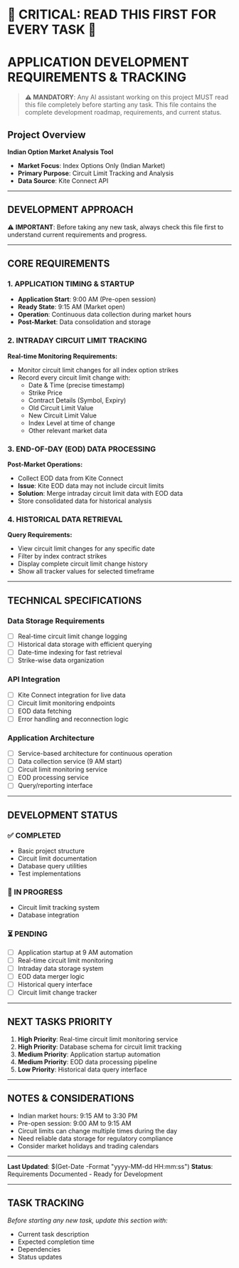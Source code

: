 # 🚨 CRITICAL: READ THIS FIRST FOR EVERY TASK 🚨
# APPLICATION DEVELOPMENT REQUIREMENTS & TRACKING

> **⚠️ MANDATORY**: Any AI assistant working on this project MUST read this file completely before starting any task.
> This file contains the complete development roadmap, requirements, and current status.

## Project Overview
**Indian Option Market Analysis Tool**
- **Market Focus**: Index Options Only (Indian Market)
- **Primary Purpose**: Circuit Limit Tracking and Analysis
- **Data Source**: Kite Connect API

---

## DEVELOPMENT APPROACH
⚠️ **IMPORTANT**: Before taking any new task, always check this file first to understand current requirements and progress.

---

## CORE REQUIREMENTS

### 1. APPLICATION TIMING & STARTUP
- **Application Start**: 9:00 AM (Pre-open session)
- **Ready State**: 9:15 AM (Market open)
- **Operation**: Continuous data collection during market hours
- **Post-Market**: Data consolidation and storage

### 2. INTRADAY CIRCUIT LIMIT TRACKING
**Real-time Monitoring Requirements:**
- Monitor circuit limit changes for all index option strikes
- Record every circuit limit change with:
  - Date & Time (precise timestamp)
  - Strike Price
  - Contract Details (Symbol, Expiry)
  - Old Circuit Limit Value
  - New Circuit Limit Value
  - Index Level at time of change
  - Other relevant market data

### 3. END-OF-DAY (EOD) DATA PROCESSING
**Post-Market Operations:**
- Collect EOD data from Kite Connect
- **Issue**: Kite EOD data may not include circuit limits
- **Solution**: Merge intraday circuit limit data with EOD data
- Store consolidated data for historical analysis

### 4. HISTORICAL DATA RETRIEVAL
**Query Requirements:**
- View circuit limit changes for any specific date
- Filter by index contract strikes
- Display complete circuit limit change history
- Show all tracker values for selected timeframe

---

## TECHNICAL SPECIFICATIONS

### Data Storage Requirements
- [ ] Real-time circuit limit change logging
- [ ] Historical data storage with efficient querying
- [ ] Date-time indexing for fast retrieval
- [ ] Strike-wise data organization

### API Integration
- [ ] Kite Connect integration for live data
- [ ] Circuit limit monitoring endpoints
- [ ] EOD data fetching
- [ ] Error handling and reconnection logic

### Application Architecture
- [ ] Service-based architecture for continuous operation
- [ ] Data collection service (9 AM start)
- [ ] Circuit limit monitoring service
- [ ] EOD processing service
- [ ] Query/reporting interface

---

## DEVELOPMENT STATUS

### ✅ COMPLETED
- Basic project structure
- Circuit limit documentation
- Database query utilities
- Test implementations

### 🔄 IN PROGRESS
- Circuit limit tracking system
- Database integration

### ⏳ PENDING
- [ ] Application startup at 9 AM automation
- [ ] Real-time circuit limit monitoring
- [ ] Intraday data storage system
- [ ] EOD data merger logic
- [ ] Historical query interface
- [ ] Circuit limit change tracker

---

## NEXT TASKS PRIORITY
1. **High Priority**: Real-time circuit limit monitoring service
2. **High Priority**: Database schema for circuit limit tracking
3. **Medium Priority**: Application startup automation
4. **Medium Priority**: EOD data processing pipeline
5. **Low Priority**: Historical data query interface

---

## NOTES & CONSIDERATIONS
- Indian market hours: 9:15 AM to 3:30 PM
- Pre-open session: 9:00 AM to 9:15 AM
- Circuit limits can change multiple times during the day
- Need reliable data storage for regulatory compliance
- Consider market holidays and trading calendars

---

**Last Updated**: $(Get-Date -Format "yyyy-MM-dd HH:mm:ss")
**Status**: Requirements Documented - Ready for Development

---

## TASK TRACKING
*Before starting any new task, update this section with:*
- Current task description
- Expected completion time
- Dependencies
- Status updates 